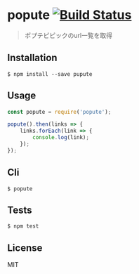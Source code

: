 # popute [![Build Status](https://travis-ci.org/akameco/popute.svg?branch=master)](https://travis-ci.org/akameco/popute)

> ポプテピピックのurl一覧を取得

## Installation

```
$ npm install --save pupute
```

## Usage

```js
const popute = require('popute');

popute().then(links => {
	links.forEach(link => {
		console.log(link);
	});
});
```

## Cli

```
$ popute
```

## Tests

```
$ npm test
```

## License

MIT

